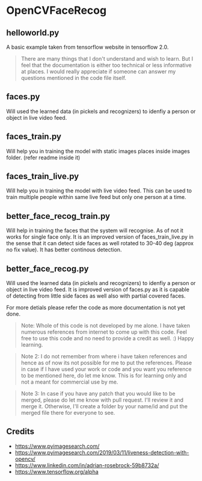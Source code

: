 # OpenCVFaceRecog

## helloworld.py
A basic example taken from tensorflow website in tensorflow 2.0.
> There are many things that I don't understand and wish to learn. But I feel that the documentation is either too technical or less informative at places. I would really appreciate if someone can answer my questions mentioned in the code file itself.

## faces.py
Will used the learned data (in pickels and recognizers) to idenfiy a person or object in live video feed.

## faces_train.py
Will help you in training the model with static images places inside images folder. (refer readme inside it)

## faces_train_live.py
Will help you in training the model with live video feed. This can be used to train multiple people within same live feed but only one person at a time.

## better_face_recog_train.py
Will help in training the faces that the system will recognise. As of not it works for single face only. It is an improved version of faces_train_live.py in the sense that it can detect side faces as well rotated to 30-40 deg (approx no fix value). It has better continous detection.

## better_face_recog.py
Will used the learned data (in pickels and recognizers) to idenfiy a person or object in live video feed. It is improved version of faces.py as it is capable of detecting from little side faces as well also with partial covered faces.

For more detials please refer the code as more documentation is not yet done.

> Note: Whole of this code is not developed by me alone. I have taken numerous references from internet to come up with this code. Feel free to use this code and no need to provide a credit as well. :) Happy learning.

> Note 2: I do not remember from where i have taken references and hence as of now its not possible for me to put the references. Please in case if I have used your work or code and you want you reference to be mentioned here, do let me know. This is for learning only and not a meant for commercial use by me.

> Note 3: In case if you have any patch that you would like to be merged, please do let me know with pull request. I'll review it and merge it. Otherwise, I'll create a folder by your name/id and put the merged file there for everyone to see.

## Credits
- https://www.pyimagesearch.com/
- https://www.pyimagesearch.com/2019/03/11/liveness-detection-with-opencv/
- https://www.linkedin.com/in/adrian-rosebrock-59b8732a/
- https://www.tensorflow.org/alpha
